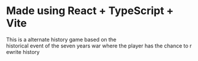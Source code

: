 # Made using React + TypeScript + Vite
This is a alternate history game based on the historical event of the seven years war where the player has the chance to rewrite history 
